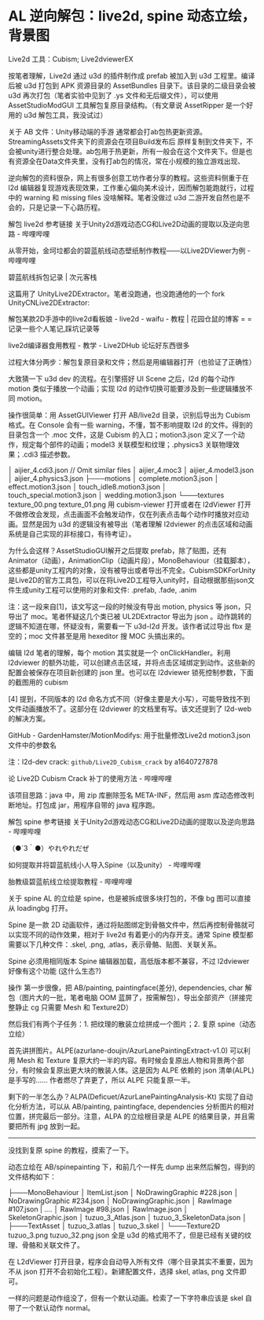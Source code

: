 AL 逆向解包：live2d, spine 动态立绘，背景图
====


Live2d 工具：Cubism; Live2dviewerEX

按笔者理解，Live2d 通过 u3d 的插件制作成 prefab 被加入到 u3d 工程里。编译后被 u3d 打包到 APK 资源目录的 AssetBundles 目录下。该目录的二级目录会被 u3d 再次打包（笔者实验中见到了 .ys 文件和无后缀文件），可以使用 AssetStudioModGUI 工具解包复原目录结构。（有文章说 AssetRipper 是一个好用的 u3d 解包工具，我没试过）

关于 AB 文件：Unity移动端的手游 通常都会打ab包热更新资源。StreamingAssets文件夹下的资源会在项目Build发布后 原样复制到文件夹下，不会被unity进行整合处理。ab包用于热更新，所有一般会在这个文件夹下。但是也有资源全在Data文件夹里，没有打ab包的情况，常在小规模的独立游戏出现、

逆向解包的资料很杂，网上有很多创意工坊作者分享的教程。这些资料侧重于在 l2d 编辑器复现游戏表现效果，工作重心偏向美术设计，因而解包能跑就行，过程中的 warning 和 missing files 没啥解释。笔者没做过 u3d 二游开发自然也是不会的，只是记录一下心路历程。

解包 live2d
参考链接
关于Unity2d游戏动态CG和Live2D动画的提取以及逆向思路 - 哔哩哔哩​​​​​​

从零开始，金坷垃都会的碧蓝航线动态壁纸制作教程——以Live2DViewer为例 - 哔哩哔哩

碧蓝航线拆包记录 | 次元客栈

这篇用了 UnityLive2DExtractor。笔者没跑通，也没跑通他的一个 fork UnityCNLive2DExtractor:

解包某款2D手游中的live2d看板娘 - live2d - waifu - 教程 | 花园仓鼠的博客 = = 记录一些个人笔记,踩坑记录等

live2d编译器食用教程 - 教学 - Live2DHub 论坛好东西很多

过程大体分两步：解包复原目录和文件；然后是用编辑器打开（也验证了正确性）

大致猜一下 u3d dev 的流程。在引擎搭好 UI Scene 之后，l2d 的每个动作 motion 类似于播放一个动画；实现 l2d 的动作切换可能要涉及到一些逻辑播放不同 motion。



操作很简单：用 AssetGUIViewer 打开 AB/live2d 目录，识别后导出为 Cubism 格式。在 Console 会有一些 warning，不懂，暂不影响提取 l2d 的文件。得到的目录包含一个 .moc 文件，这是 Cubism 的入口；motion3.json 定义了一个动作，规定每个部件的动画；model3 关联模型和纹理；.physics3 关联物理效果；.cdi3 描述参数。

│   aijier_4.cdi3.json // Omit similar files
│   aijier_4.moc3
│   aijier_4.model3.json
│   aijier_4.physics3.json
├───motions
│       complete.motion3.json
│       effect.motion3.json
│       touch_idle8.motion3.json
│       touch_special.motion3.json
│       wedding.motion3.json
└───textures
        texture_00.png
        texture_01.png
用 cubism-viewer 打开或者在 l2dViewer 打开不做修改会发现，点击画面不会触发动作，仅在列表点击每个动作时播放对应动画。显然是因为 u3d 的逻辑没有被导出（笔者理解 l2dviewer 的点击区域和动画系统是自己实现的非标接口，有待考证）。

为什么会这样？AssetStudioGUI解开之后提取 prefab，除了贴图，还有Animator（动画），AnimationClip（动画片段），MonoBehaviour（挂载脚本），这些都是unity工程内的对象，没有被导出或者导出不完全。CubismSDKForUnity是Live2D的官方工具包，可以在将Live2D工程导入unity时，自动根据那些json文件生成unity工程可以使用的对象和文件: .prefab, .fade, .anim

注：这一段来自[1]，该文写这一段的时候没有导出 motion, physics 等 json，只导出了 moc。笔者怀疑这几个类已被 UL2DExtractor 导出为 json 。动作跳转的逻辑不知道在哪，怀疑没有，需要看一下 u3d-l2d 开发。该作者试过导出 fbx 是空的；moc 文件甚至是用 hexeditor 搜 MOC 头搞出来的。

编辑 l2d
笔者的理解，每个 motion 其实就是一个 onClickHandler。利用 l2dviewer 的额外功能，可以创建点击区域，并将点击区域绑定到动作。这些新的配置会被保存在项目新创建的 json 里。也可以在 l2dviewer 锁死控制参数，下面的截图用的 cubism



[4] 提到，不同版本的 l2d 命名方式不同（好像主要是大小写），可能导致找不到文件动画播放不了。这部分在 l2dviewer 的文档里有写。该文还提到了 l2d-web 的解决方案。

GitHub - GardenHamster/MotionModifys: 用于批量修改Live2d motion3.json文件中的参数名



注：l2d-dev crack: `github/Live2D_Cubism_crack` by a1640727878

论 Live2D Cubism Crack 补丁的使用方法 - 哔哩哔哩

该项目思路：java 中，用 zip 库删除签名 META-INF，然后用 asm 库动态修改判断地址。打包成 jar，用程序自带的 java 程序跑。

解包 spine
参考链接
关于Unity2d游戏动态CG和Live2D动画的提取以及逆向思路 - 哔哩哔哩

（●´3｀●）やれやれだぜ

如何提取并将碧蓝航线小人导入Spine（以及unity） - 哔哩哔哩

胎教级碧蓝航线立绘提取教程 - 哔哩哔哩

关于 spine
AL 的立绘是 spine，也是被拆成很多块打包的，不像 bg 图可以直接从 loadingbg 打开。

Spine 是一款 2D 动画软件，通过将贴图绑定到骨骼文件中，然后再控制骨骼就可以实现不同的动作效果，相对于 live2d 有着更小的内存开支。通常 Spine 模型都需要以下几种文件：.skel, .png, .atlas，表示骨骼、贴图、关联关系。

Spine 必须用相同版本 Spine 编辑器加载，高低版本都不兼容，不过 l2dviewer 好像有这个功能 (这什么生态?)

操作
第一步很像，把 AB/painting, paintingface(差分), dependencies, char 解包（图片大的一批，笔者电脑 OOM 蓝屏了，按需解包），导出全部资产（拼接完整静止 cg 只需要 Mesh 和 Texture2D）

然后我们有两个子任务：1. 把纹理的散装立绘拼成一个图片；2. 复原 spine（动态立绘）

首先讲拼图片。ALPE(azurlane-doujin/AzurLanePaintingExtract-v1.0) 可以利用 Mesh 和 Texture 复原大约一半的内容。有时候会复原出人物和背景两个部分，有时候会复原出更大块的散装人体。这是因为 ALPE 依赖的 json 清单(ALPL) 是手写的...... 作者燃尽了弃更了，所以 ALPE 只能复原一半。

剩下的一半怎么办？ALPA(Deficuet/AzurLanePaintingAnalysis-Kt) 实现了自动化分析方法，可以从 AB/painting, paintingface, dependencies 分析图片的相对位置，拼完最后一部分。注意，ALPA 的立绘根目录是 ALPE 的结果目录，并且需要把所有 jpg 放到一起。

---

没找到复原 spine 的教程，摸索了一下。

动态立绘在 AB/spinepainting 下，和前几个一样先 dump 出来然后解包，得到的文件结构如下：

├───MonoBehaviour
│       ItemList.json
│       NoDrawingGraphic #228.json
│       NoDrawingGraphic #234.json
│       NoDrawingGraphic.json
│       RawImage #107.json
| ....
│       RawImage #98.json
│       RawImage.json
│       SkeletonGraphic.json
│       tuzuo_3_Atlas.json
│       tuzuo_3_SkeletonData.json
│
├───TextAsset
│       tuzuo_3.atlas
│       tuzuo_3.skel
│
└───Texture2D
        tuzuo_3.png
        tuzuo_32.png
json 全是 u3d 的格式用不了，但是已经有关键的纹理、骨骼和关联文件了。

在 L2dViewer 打开目录，程序会自动导入所有文件（哪个目录其实不重要，因为不从 json 打开不会初始化工程）。新建配置文件，选择 skel, atlas, png 文件即可。

一样的问题是动作组没了，但有一个默认动画。检索了一下字符串应该是 skel 自带了一个默认动作 normal。



​

